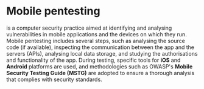 # Mobile pentesting 
is a computer security practice aimed at identifying and analysing vulnerabilities in mobile applications and the devices on which they run.
Mobile pentesting includes several steps, such as analysing the source code (if available), inspecting the communication between the app and the servers (APIs), analysing local data storage, and studying the authorisations and functionality of the app. During testing, specific tools for **iOS** and **Android** platforms are used, and methodologies such as OWASP's **Mobile Security Testing Guide (MSTG)** are adopted to ensure a thorough analysis that complies with security standards.
